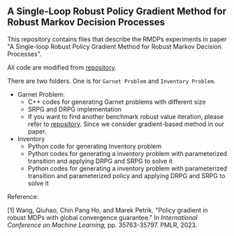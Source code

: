 ## A Single-Loop Robust Policy Gradient Method for Robust Markov Decision Processes

This repository contains files that describe the RMDPs experiments in paper "A Single-loop Robust Policy Gradient Method for Robust Markov Decision Processes".



All code are modified from [repository](https://github.com/JerrisonWang/ICML-DRPG).



There are two folders. One is for  `Garnet Problem`  and  `Inventory Problem`.

- Garnet Problem:
  - C++ codes for generating Garnet problems with different size
  - SRPG and DRPG implementation
  - If you want to find another benchmark robust value iteration, please refer to [repository](https://github.com/JerrisonWang/ICML-DRPG). Since we consider gradient-based method in our paper.
- Inventory
  - Python code for generating Inventory problem
  - Python codes for generating a inventory problem with parameterized transition and applying DRPG and SRPG to solve it
  - Python codes for generating a inventory problem with parameterized transition and parameterized policy and applying DRPG and SRPG to solve it









Reference:

[1] Wang, Qiuhao, Chin Pang Ho, and Marek Petrik. "Policy gradient in robust MDPs with global convergence guarantee." In *International Conference on Machine Learning*, pp. 35763-35797. PMLR, 2023.
